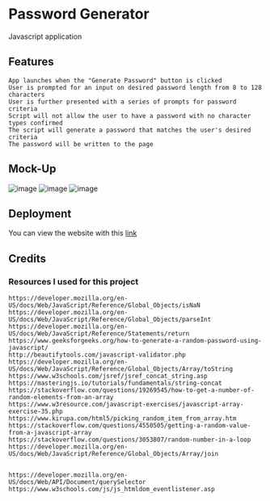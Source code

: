 # Password Generator
Javascript application

## Features
```
App launches when the "Generate Password" button is clicked
User is prompted for an input on desired password length from 8 to 128 characters
User is further presented with a series of prompts for password criteria
Script will not allow the user to have a password with no character types confirmed
The script will generate a password that matches the user's desired criteria
The password will be written to the page
```

## Mock-Up
![image](https://user-images.githubusercontent.com/71532303/102823213-604d6000-438f-11eb-8d5b-e2869f54832c.png)
![image](https://user-images.githubusercontent.com/71532303/102823436-bde1ac80-438f-11eb-85df-ff2ca137fc3e.png)
![image](https://user-images.githubusercontent.com/71532303/102823501-dce03e80-438f-11eb-97cf-60c8f4206e91.png)

## Deployment

You can view the website with this [link](https://damon1v1.github.io/Password-Generator/)

## Credits
### Resources I used for this project
```
https://developer.mozilla.org/en-US/docs/Web/JavaScript/Reference/Global_Objects/isNaN
https://developer.mozilla.org/en-US/docs/Web/JavaScript/Reference/Global_Objects/parseInt
https://developer.mozilla.org/en-US/docs/Web/JavaScript/Reference/Statements/return
https://www.geeksforgeeks.org/how-to-generate-a-random-password-using-javascript/
http://beautifytools.com/javascript-validator.php
https://developer.mozilla.org/en-US/docs/Web/JavaScript/Reference/Global_Objects/Array/toString
https://www.w3schools.com/jsref/jsref_concat_string.asp
https://masteringjs.io/tutorials/fundamentals/string-concat
https://stackoverflow.com/questions/19269545/how-to-get-a-number-of-random-elements-from-an-array
https://www.w3resource.com/javascript-exercises/javascript-array-exercise-35.php
https://www.kirupa.com/html5/picking_random_item_from_array.htm
https://stackoverflow.com/questions/4550505/getting-a-random-value-from-a-javascript-array
https://stackoverflow.com/questions/3053807/random-number-in-a-loop
https://developer.mozilla.org/en-US/docs/Web/JavaScript/Reference/Global_Objects/Array/join


https://developer.mozilla.org/en-US/docs/Web/API/Document/querySelector
https://www.w3schools.com/js/js_htmldom_eventlistener.asp
```
